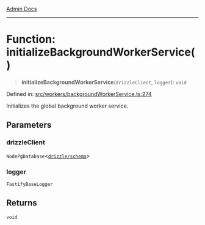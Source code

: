 [Admin Docs](/)

***

# Function: initializeBackgroundWorkerService()

> **initializeBackgroundWorkerService**(`drizzleClient`, `logger`): `void`

Defined in: [src/workers/backgroundWorkerService.ts:274](https://github.com/gautam-divyanshu/talawa-api/blob/7e7d786bbd7356b22a3ba5029601eed88ff27201/src/workers/backgroundWorkerService.ts#L274)

Initializes the global background worker service.

## Parameters

### drizzleClient

`NodePgDatabase`\<[`drizzle/schema`](../../../drizzle/schema/README.md)\>

### logger

`FastifyBaseLogger`

## Returns

`void`
